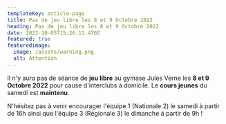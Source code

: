 ```yaml
---
templateKey: article-page
title: Pas de jeu libre les 8 et 9 Octobre 2022
heading: Pas de jeu libre les 8 et 9 Octobre 2022
date: 2022-10-05T15:26:11.470Z
featured: true
featuredimage:
  image: /assets/warning.png
  alt: Attention
---
```

I﻿l n'y aura pas de séance de **jeu libre** au gymase Jules Verne les **8 et 9 Octobre 2022** pour cause d'interclubs à domicile. Le **cours jeunes** du samedi est **maintenu**.

N﻿'hésitez pas à venir encourager l'équipe 1 (Nationale 2) le samedi à partir de 16h ainsi que l'équipe 3 (Régionale 3) le dimanche à partir de 9h !